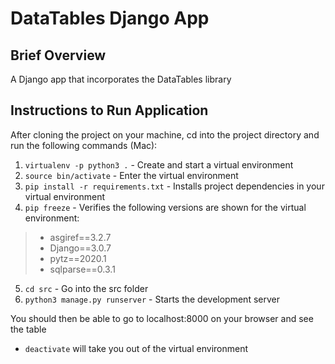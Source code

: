 # DataTables Django App

## Brief Overview
A Django app that incorporates the DataTables library

## Instructions to Run Application

After cloning the project on your machine, cd into the project directory and run the following commands (Mac):
1. `virtualenv -p python3 .` - Create and start a virtual environment
2. `source bin/activate` - Enter the virtual environment
3. `pip install -r requirements.txt` - Installs project dependencies in your virtual environment
4. `pip freeze` - Verifies the following versions are shown for the virtual environment: 
> * asgiref==3.2.7
> * Django==3.0.7
> * pytz==2020.1
> * sqlparse==0.3.1
5. `cd src` - Go into the src folder
6. `python3 manage.py runserver` - Starts the development server

You should then be able to go to localhost:8000 on your browser and see the table

* `deactivate` will take you out of the virtual environment